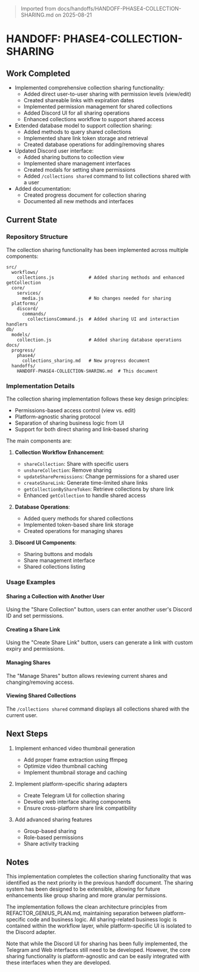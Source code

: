 > Imported from docs/handoffs/HANDOFF-PHASE4-COLLECTION-SHARING.md on 2025-08-21

# HANDOFF: PHASE4-COLLECTION-SHARING

## Work Completed
- Implemented comprehensive collection sharing functionality:
  - Added direct user-to-user sharing with permission levels (view/edit)
  - Created shareable links with expiration dates
  - Implemented permission management for shared collections
  - Added Discord UI for all sharing operations
  - Enhanced collections workflow to support shared access
- Extended database model to support collection sharing:
  - Added methods to query shared collections
  - Implemented share link token storage and retrieval
  - Created database operations for adding/removing shares
- Updated Discord user interface:
  - Added sharing buttons to collection view
  - Implemented share management interfaces
  - Created modals for setting share permissions
  - Added `/collections shared` command to list collections shared with a user
- Added documentation:
  - Created progress document for collection sharing
  - Documented all new methods and interfaces

## Current State

### Repository Structure
The collection sharing functionality has been implemented across multiple components:

```
src/
  workflows/
    collections.js             # Added sharing methods and enhanced getCollection
  core/
    services/
      media.js                 # No changes needed for sharing
  platforms/
    discord/
      commands/
        collectionsCommand.js  # Added sharing UI and interaction handlers
db/
  models/
    collection.js              # Added sharing database operations
docs/
  progress/
    phase4/
      collections_sharing.md   # New progress document
  handoffs/
    HANDOFF-PHASE4-COLLECTION-SHARING.md  # This document
```

### Implementation Details

The collection sharing implementation follows these key design principles:
- Permissions-based access control (view vs. edit)
- Platform-agnostic sharing protocol
- Separation of sharing business logic from UI
- Support for both direct sharing and link-based sharing

The main components are:

1. **Collection Workflow Enhancement**:
   - `shareCollection`: Share with specific users
   - `unshareCollection`: Remove sharing
   - `updateSharePermissions`: Change permissions for a shared user
   - `createShareLink`: Generate time-limited share links
   - `getCollectionByShareToken`: Retrieve collections by share link
   - Enhanced `getCollection` to handle shared access

2. **Database Operations**:
   - Added query methods for shared collections
   - Implemented token-based share link storage
   - Created operations for managing shares

3. **Discord UI Components**:
   - Sharing buttons and modals
   - Share management interface
   - Shared collections listing

### Usage Examples

#### Sharing a Collection with Another User
Using the "Share Collection" button, users can enter another user's Discord ID and set permissions.

#### Creating a Share Link
Using the "Create Share Link" button, users can generate a link with custom expiry and permissions.

#### Managing Shares
The "Manage Shares" button allows reviewing current shares and changing/removing access.

#### Viewing Shared Collections
The `/collections shared` command displays all collections shared with the current user.

## Next Steps
1. Implement enhanced video thumbnail generation
   - Add proper frame extraction using ffmpeg
   - Optimize video thumbnail caching
   - Implement thumbnail storage and caching

2. Implement platform-specific sharing adapters
   - Create Telegram UI for collection sharing
   - Develop web interface sharing components
   - Ensure cross-platform share link compatibility

3. Add advanced sharing features
   - Group-based sharing
   - Role-based permissions
   - Share activity tracking

## Notes
This implementation completes the collection sharing functionality that was identified as the next priority in the previous handoff document. The sharing system has been designed to be extensible, allowing for future enhancements like group sharing and more granular permissions.

The implementation follows the clean architecture principles from REFACTOR_GENIUS_PLAN.md, maintaining separation between platform-specific code and business logic. All sharing-related business logic is contained within the workflow layer, while platform-specific UI is isolated to the Discord adapter.

Note that while the Discord UI for sharing has been fully implemented, the Telegram and Web interfaces still need to be developed. However, the core sharing functionality is platform-agnostic and can be easily integrated with these interfaces when they are developed. 